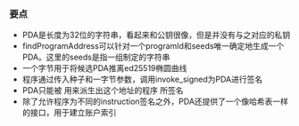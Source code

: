 ### 要点
- PDA是长度为32位的字符串，看起来和公钥很像，但是并没有与之对应的私钥
- findProgramAddress可以针对一个programId和seeds唯一确定地生成一个PDA。这里的seeds是指一组制定的字符串
- 一个字节用于将候选PDA推离ed25519椭圆曲线
- 程序通过传入种子和一字节参数，调用invoke_signed为PDA进行签名
- PDA只能被 用来派生出这个地址的程序 所签名
- 除了允许程序为不同的instruction签名之外，PDA还提供了一个像哈希表一样的接口，用于建立账户索引